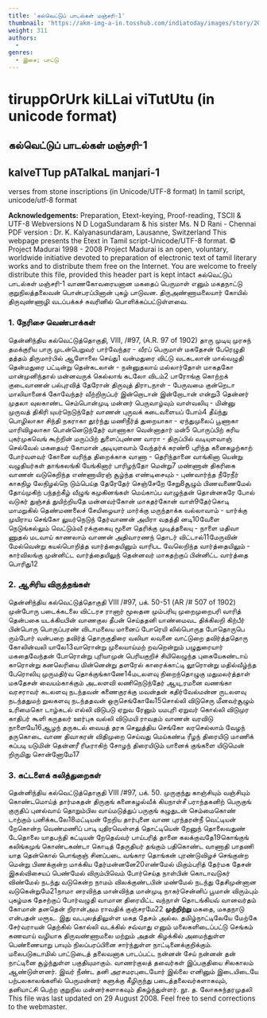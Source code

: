 ```yaml
---
title: 'கல்வெட்டுப் பாடல்கள் மஞ்சரி-1'
thumbnail: 'https://akm-img-a-in.tosshub.com/indiatoday/images/story/201911/saffron-770x433.jpeg?NbdQ1v2j67d5MD8B8kZ1Vck7M6rseCRO'
weight: 311
authors:
  - 
genres:
  - இசை; பாட்டு
---
```


# tiruppOrUrk kiLLai viTutUtu (in unicode format)



## கல்வெட்டுப் பாடல்கள் மஞ்சரி-1

## kalveTTup pATalkaL manjari-1
verses from stone inscriptions
(in Unicode/UTF-8 format)
In tamil script, unicode/utf-8 format

**Acknowledgements:**
Preparation, Etext-keying, Proof-reading, TSCII & UTF-8 Webversions
N D LogaSundaram & his sister Ms. N D Rani - Chennai
PDF version : Dr. K. Kalyanasundaram, Lausanne, Switzerland
This webpage presents the Etext in Tamil script-Unicode/UTF-8 format.
© Project Madurai 1998 - 2008
Project Madurai is an open, voluntary, worldwide initiative devoted to preparation of electronic text of tamil literary works and to distribute them free on the Internet.
You are welcome to freely distribute this file, provided this header part is kept intact
கல்வெட்டுப் பாடல்கள் மஞ்சரி-1
வாணகோவரையனான மகதைப் பெருமாள்
எனும் மகதநாட்டு குறுநிலத்தலைவன்
பொன்பரப்பினான் புகழ் பாடுவன.
திருஅண்ணாமலையார் கோயில் திருவுண்ணாழி
வடப்பக்கச் சுவரினில் பொளிக்கப்பட்டுள்ளவை.

### 1. நேரிசை வெண்பாக்கள்

தென்னிந்திய கல்வெட்டுத்தொகுதி, VIII, /#97, (A.R. 97 of 1902)
தாரு முடியு முரசுந் தமக்குரிய
பாரு முடன்பெறுவர் பார்வேந்தர - வீரப்
பெருமாள் மகதேசன் பேரெழுதி தத்தம்
திருமார்பில் ஆளோலை செய்து1 வன்மதுரை விட்டு வடகடலான் மால்வழுதி
தென்மதுரை பட்டின்று தென்கடலான் - நன்னுதலாய்
மல்லார்தோள் மாகதகோ மான்முனிந்தால் மன்னவருக்
கெல்லாங் கடலோ விடம்2 பாரோங்கு கொற்றக் குடைவாணன் பல்புரவித்
தேரோன் திருவுத் திராடநாள் - பேருவமை
குன்றெடா மாலியானைக் கோவேந்தர் வீற்றிருப்பர்
இன்றொடான் இன்றோடான் என்று3 தென்னர் முதலா வுலகாண்ட செம்பொன்முடி
மன்னர் பெருவாழ்வும் வாள்வலியு - மின்னு
முருவத் திகிரி யுயர்நெடுந்தேர் வாணன்
புருவக் கடைவளையப் போம்4 தீய்ந்து பொழிலாகா சிந்தி நகராகா
தூர்ந்து மணிநீர்த் துறையாகா - ஏந்துமுலைப்
பூணாகா மாரிவிழலாகா பொன்னெடுந்தேர்
வாணாகா வென்னாதார் மன்5 பொருப்பிற் கரிய புகர்முகவெங் கூற்றின்
மருப்பிற் துளைப்புண்ண வாரா - திருப்பில்
வடியுளவாஞ் செல்வேல் மகதையர் கோமான்
அடியுளவாம் வேந்தர்க் கரண்6 புரிந்த கனைகழற்காற் போர்வளவர் கோனை
வரிந்த திறைக்காசு வாணா - தெரிந்தானை
வாங்கினா யென்று வழுதியர்கள் தாங்கலங்கி
யேங்கினார் பாரிழந்தோ மென்று7 மண்ணான் திகரிகை வாணன் வடுகெறிந்த
எண்ணாயிரஞ் சூழ்ந்த எண்டிசையும் - புண்வார்ந்த
நீரேநீர் காகநிழ லேநிழல்நெ டும்பெய்த
தேரேதேர் செஞ்சேறே சேறு8சூழும் பிணவணைமேல் தோய்முகிற் பந்தற்கீழ்
வீழுங் கமுகினங்கள் மெய்காப்ப வாழுந்தன்
தொன்னகரே போல் வடுகர் துஞ்சத் துயிற்றியதே
மன்னவர்கோன் மாகதர்கோன் வாள்9தேர்கொடி மாமறுகில் தெண்மணலைச் சேயிழையார்
மார்க்கு மருந்தாக்க வல்லாவாம் - யார்க்கு
முயிராய செங்கோ லுயர்நெடுந் தேர்வாணன்
அயிரா வதத்தி னடி10வேளை நெடுங்கல்லும் வெட்டும்வீ ரக்குகையு
மூளை தெரிக்கு முடித்தலையு - நாளை
மதிவா ணுதல் மடவாய் காணலாம் வாணன்
அதிவாரணந் தொடர் விட்டால்11மேருவின் மேல்வென்று கயல்பொறித்த வார்த்தையினும்
வாரிபட வேலெறிந்த வார்த்தையிலும் - கார்விலங்கு
முன்னிட்ட வார்த்தையிலுந் தென்னவர் மாகதற்குப்
பின்னிட்ட வார்த்தை பொரிது12

### 2. ஆசிரிய விருத்தங்கள்

தென்னிந்திய கல்வெட்டுத்தொகுதி
VIII /#97, பக். 50-51 (AR /# 507 of 1902) முன்போரு படைக்கடலை விட்டரச ரானார்
மூலதன மும்பரியு முறைமுறைபரி வாரித்
தென்பகை யடக்கியபின் வாணகுல தீபன்
செய்ததனி யாண்மைவட திக்கிலறி கிற்பீர்
பின்பொரு பொருப்பரண் விடாமலைய மானைப்
போரெயி லில்பொருத போதொருபெ ரும்போர்
வன்பறை தவிர்த் தொருகுதிரை வலியா லவனை
வாட்டுறை தவிர்த்ததொரு கோலின்வலி யாலே13வாரொன்று முலையாய்மற் றவறென்றும்
பழுதுரையார் மகதைவேந்தன்
போரொன்று புரியாமுன் பெரியகுறிச்
சியிலெழுந்த புகையேகண்டாய்
காரொன்று கனலெரியை மின்னென்று
தளரேல் காரைக்காட்டி
லூரொன்று மதில்வீழ்ந்த பேரொலியு
முருமதிர்வ தொக்குங்காணே14மடலளவு நிறைந்தொழுகு மதுமலர்த்தாள்
மகதேசன் வையம்காக்கும்
அடலளவி லணிநெடுந்தேர் ஆயு_ரமனை
வணங்கா வரசராவர்
கடலளவு நடந்தவன் கணைகுரக்கு
மவன்தன் கதிர்வேல்மன்ன
ருடலளவு நடந்ததுமற் றுலகளவு
நடந்ததவன் ஒருசெங்கோலே15சொல்லி விடுசெரு மீனவர்சூழும்
உரிமைகொ டாழ்கடல்
எல்லி விடுபடு ஏறுவ ரேனும்
யமபுரி ஏறுவர்
கொல்லி விடுமுர காதிபர் கூளி
கருதலர் ஊர்புக
வல்லி விடுமயி ராவதம் வாணன்
வரவிடு நாளையே16ஆழந் தருகடல் வையத் தரசு
செலுத்திய செங்கோ லரசெல்லாம்
வேழந் தருகொடை வாண திவாகரன்
விதிமுறை செய்வது மெய்கண்டீ
ரீழந் திரையிடு மாணிக் கப்படி
யடுமின் தென்னரீ ரிடீராகிற்
சோழந் திரையிடும் யானைக் குங்களை
யிடுமென் றிருமிது சொன்னோமே17

### 3. கட்டளைக் கலித்துறைகள்

தென்னிந்திய கல்வெட்டுத்தொகுதி VIII /#97, பக். 50.
முருகுந்து காஞ்சியும் வஞ்சியும் கொண்டமொய்த் தார்மகதன்
திருகுங் கனைகழல்வீக் கியநாள்சீ பராந்தகனிற்
பெருகுங் குருதிப் புனல்வாய் தொறும்பில வாய்மடுத்துப்
பருகுங் கழுதுடன் செம்மைகொண் டாற்கும் பனிக்கடலே18மட்டியன் றேறிய தார்புனை வாண புரந்தரன்நீ
வெட்டியன் றேகொன்ற வெண்மணிப் பாடி யுதிரவெள்ளத்
தொட்டியென் றேனுந் தொலைவதுண் டேதொலை யாதபந்தி
கட்டியன் றேதெவ்வர் பாய்பரித் தானை கலக்குவதே19கொங்குங் கலிங்கமுங் கொண்டகண்டா கொடித் தேருதியர்
தங்கும் பதிகொண்ட வாணாதி பாதணி யாத தென்கொல்
பொங்குஞ் சினப்படை வங்கார தொங்கன் புரண்டுவிழச்
செங்குன்ற மென்று பிணக்குன்ற மாக்கிய தேர்மன்னனே20எண்மேல் மிகும்பரித் தேர்மக தேசன் இகல்விசையப்
பெண்மேல் விரும்பிவெம் போர்செய்த நாள்பின் கொடாவடுகர்
விண்மேல் நடந்து வடுகென்ற நாமம் விலக்குண்டபின்
மண்மேல் நடந்து தேசிமுன்னான வடுகென்றுமே21நாமா னரவிந்த மான்விந்த மான்முடி நாகர்சென்னிப்
பூமான் விரும்பும் புகழ்மக தேசற்குப் போர்வழுதி
வாமான திரையிட்ட வந்நாள் தொடங்கியவ் வானவர்தம்
கோமான் தனதென் றிரான்அம ராவதிக் குஞ்சரமே22
**முற்றிற்று**
மகதை, மகதநாடு என்பதன் மரூஉ. இது வடபுலத்திலுள்ள
மகத தேசம் அல்ல. தமிழ்நாட்டிலேயே மேற்கே சேர்வராயன்
தெற்கில் கொல்லி வடக்கில் சவ்வாது எனும் மலைகளிடைப்பட்டு
செங்கம் கணவாய் வழியாக திருவண்ணாமலை மற்றும் அதன்
கிழக்கில் அமைந்துள்ள பெண்ணையாறு பாயும் நிலப்பரப்பினை
சார்ந்துள்ள நாட்டினைக்குறிக்கும். மலைபடுகடாமில் பாட்டுடைத்
தலைவனாக பாடப்பட்ட நன்னன் சேய் நன்னன் தன் நாட்டினை
சூழ்ந்துள்ள பகுதியுமாகும். வாணர்குலத் தவைர்கள் இப்பகுதியை
சிலகாலம் ஆண்டுள்ளனர். இவர் நீண்ட தனி அரசமரபுடையோர்
இல்லை எனினும் இடையிடையே பற்பலகாலங்களில் பெருமன்னர்
களுக்கு கீழிருந்து படைத்தலைவர்களாகவும், தனியாட்சி பெற்ற
குறுநில மன்னர்களாகவும் திகழ்ந்துள்ளர்.
நூ. த. லோகசுந்தரமுதலி
This file was last updated on 29 August 2008.
Feel free to send corrections to the webmaster.